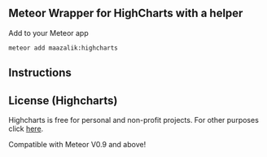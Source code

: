 ## Meteor Wrapper for HighCharts with a helper

Add to your Meteor app

```
meteor add maazalik:highcharts
```

## Instructions


## License (Highcharts)

Highcharts is free for personal and non-profit projects. For other purposes click [here](http://shop.highsoft.com/highcharts.html).


Compatible with Meteor V0.9 and above!

